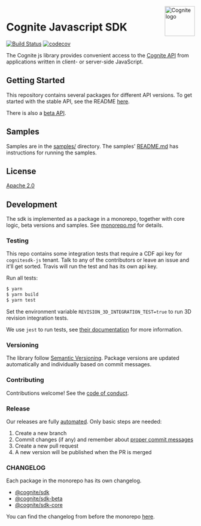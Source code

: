 <a href="https://cognite.com/">
    <img src="./cognite_logo.png" alt="Cognite logo" title="Cognite" align="right" height="80" />
</a>

Cognite Javascript SDK
======================
[![Build Status](https://travis-ci.org/cognitedata/cognite-sdk-js.svg?branch=v1)](https://travis-ci.org/cognitedata/cognite-sdk-js)
[![codecov](https://codecov.io/gh/cognitedata/cognite-sdk-js/branch/v1/graph/badge.svg)](https://codecov.io/gh/cognitedata/cognite-sdk-js)

The Cognite js library provides convenient access to the [Cognite API](https://doc.cognitedata.com/dev/) from
applications written in client- or server-side JavaScript.

## Getting Started

This repository contains several packages for different API versions.
To get started with the stable API, see the README [here](./packages/stable/README.md).

There is also a [beta API](./packages/beta/README.md).

## Samples

Samples are in the [samples/](./samples) directory. The samples' [README.md](./samples/README.md) has instructions for running the samples.

## License

[Apache 2.0](https://www.apache.org/licenses/LICENSE-2.0)

## Development

The sdk is implemented as a package in a monorepo, together with core logic, beta versions and samples.
See [monorepo.md](./guides/monorepo.md) for details.

### Testing

This repo contains some integration tests that require a CDF api key for `cognitesdk-js` tenant.
Talk to any of the contributors or leave an issue and it'll get sorted.
Travis will run the test and has its own api key.

Run all tests:

```bash
$ yarn
$ yarn build
$ yarn test
```

Set the environment variable `REVISION_3D_INTEGRATION_TEST=true` to run 3D revision integration tests.

We use `jest` to run tests, see [their documentation](https://github.com/facebook/jest) for more information.

### Versioning

The library follow [Semantic Versioning](https://semver.org/).
Package versions are updated automatically and individually based on commit messages.

### Contributing

Contributions welcome! See the [code of conduct](./CODE_OF_CONDUCT.md).

### Release

Our releases are fully [automated](https://github.com/lerna/lerna/tree/master/commands/version).
Only basic steps are needed:

1. Create a new branch
2. Commit changes (if any) and remember about [proper commit messages](https://github.com/angular/angular.js/blob/master/DEVELOPERS.md#-git-commit-guidelines)
6. Create a new pull request
7. A new version will be published when the PR is merged

### CHANGELOG

Each package in the monorepo has its own changelog.
- [@cognite/sdk](./packages/stable/CHANGELOG.md)
- [@cognite/sdk-beta](./packages/beta/CHANGELOG.md)
- [@cognite/sdk-core](./packages/core/CHANGELOG.md)

You can find the changelog from before the monorepo [here](./CHANGELOG.md).
